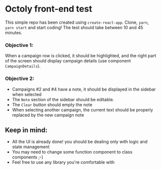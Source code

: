 # Octoly front-end test
This simple repo has been created using `create-react-app`.
Clone, `yarn`, `yarn start` and start coding!
The test should take between 10 and 45 minutes.

### Objective 1:
When a campaign row is clicked, it should be highlighted, and the right part of the screen should display campaign details (use component `CampaignDetails`).

### Objective 2:
- Campaigns #2 and #4 have a note, it should be displayed in the sidebar when selected
- The `Note` section of the sidebar should be editable.
- The `Clear` button should empty the note
- When selecting another campaign, the current text should be properly replaced by the new campaign note

## Keep in mind:
- All the UI is already done! you should be dealing only with logic and state management
- You may need to change some function component to class components ;-)
- Feel free to use any library you're comfortable with
